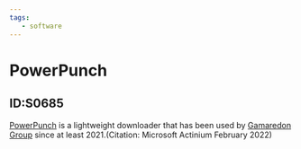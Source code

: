 ```yaml
---
tags:
   - software
---
```

# PowerPunch
## ID:S0685
[PowerPunch](software/S0685) is a lightweight downloader that has been used by [Gamaredon Group](groups/G0047) since at least 2021.(Citation: Microsoft Actinium February 2022)
